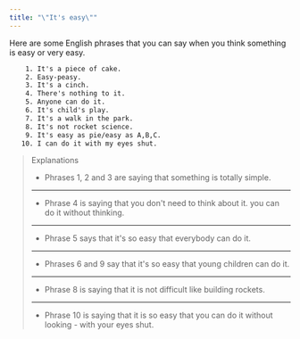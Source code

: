 ```yaml
---
title: "\"It's easy\""
---
```


Here are some English phrases that you can say when you think something is easy or very easy.

```txt
    1. It's a piece of cake.
    2. Easy-peasy.
    3. It's a cinch.
    4. There's nothing to it.
    5. Anyone can do it.
    6. It's child's play.
    7. It's a walk in the park.
    8. It's not rocket science.
    9. It's easy as pie/easy as A,B,C.
   10. I can do it with my eyes shut.
```

> Explanations
>
> - Phrases 1, 2 and 3 are saying that something is totally simple.
>
> ---
>
> - Phrase 4 is saying that you don't need to think about it. you can do it without thinking.
>
> ---
>
> - Phrase 5 says that it's so easy that everybody can do it.
>
> ---
>
> - Phrases 6 and 9 say that it's so easy that young children can do it.
>
> ---
>
> - Phrase 8 is saying that it is not difficult like building rockets.
>
> ---
>
> - Phrase 10 is saying that it is so easy that you can do it without looking - with your eyes shut.
